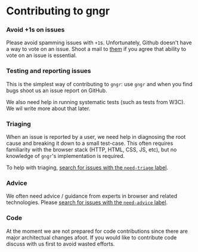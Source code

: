 # Contributing to gngr

### Avoid +1s on issues
Please avoid spamming issues with `+1`s. Unfortunately, Github doesn't have a way to vote on an issue. Shoot a mail to
[them](mailto:support@github.com) if you agree that ability to vote on an issue is essential.

### Testing and reporting issues
This is the simplest way of contributing to `gngr`: use `gngr` and when you find bugs shoot us an issue report on GitHub.

We also need help in running systematic tests (such as tests from W3C). We wil write more about that later.

### Triaging
When an issue is reported by a user, we need help in diagnosing the root cause and breaking it down to a small
test-case. This often requires familiarity with the browser stack (HTTP, HTML, CSS, JS, etc), but no knowledge of
`gngr`'s implementation is required.

To help with triaging, [search for issues with the `need-triage` label](https://github.com/UprootLabs/gngr/labels/need-triage).

### Advice
We often need advice / guidance from experts in browser and related technologies.
Please [search for issues with the `need-advice` label](https://github.com/UprootLabs/gngr/labels/need-advice).

### Code
At the moment we are not prepared for code contributions since there are major architectual changes afoot. If you would
like to contribute code discuss with us first to avoid wasted efforts.
